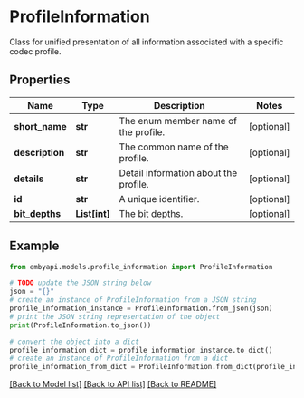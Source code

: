 # ProfileInformation

Class for unified presentation of all information associated with a specific codec profile.  

## Properties

Name | Type | Description | Notes
------------ | ------------- | ------------- | -------------
**short_name** | **str** | The enum member name of the profile. | [optional] 
**description** | **str** | The common name of the profile. | [optional] 
**details** | **str** | Detail information about the profile. | [optional] 
**id** | **str** | A unique identifier. | [optional] 
**bit_depths** | **List[int]** | The bit depths. | [optional] 

## Example

```python
from embyapi.models.profile_information import ProfileInformation

# TODO update the JSON string below
json = "{}"
# create an instance of ProfileInformation from a JSON string
profile_information_instance = ProfileInformation.from_json(json)
# print the JSON string representation of the object
print(ProfileInformation.to_json())

# convert the object into a dict
profile_information_dict = profile_information_instance.to_dict()
# create an instance of ProfileInformation from a dict
profile_information_from_dict = ProfileInformation.from_dict(profile_information_dict)
```
[[Back to Model list]](../README.md#documentation-for-models) [[Back to API list]](../README.md#documentation-for-api-endpoints) [[Back to README]](../README.md)


